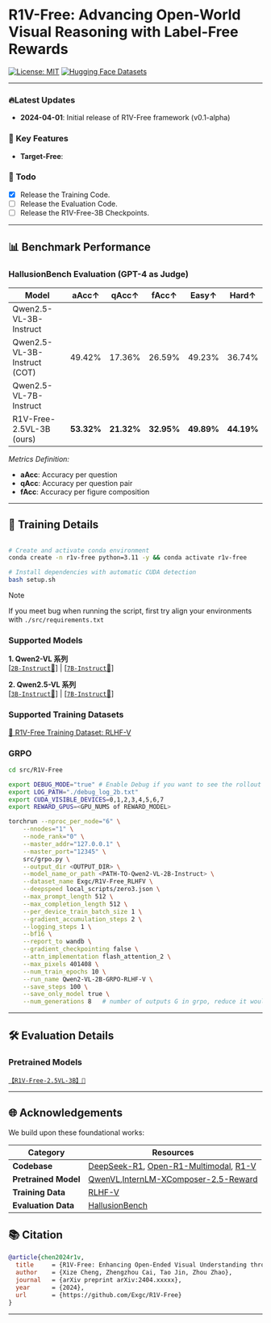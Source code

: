 # R1V-Free: Advancing Open-World Visual Reasoning with Label-Free Rewards
[![License: MIT](https://img.shields.io/badge/License-MIT-blue.svg)](https://opensource.org/licenses/MIT)
[![Hugging Face Datasets](https://img.shields.io/badge/%F0%9F%A4%97-Datasets-yellow)](https://huggingface.co/Exgc/R1V-Free_RLHFV)

---

### 🔥Latest Updates
- **2024-04-01**: Initial release of R1V-Free framework (v0.1-alpha)


### 🚀 Key Features

- **Target-Free**: 



### 📌 Todo

- [x] Release the Training Code.
- [ ] Release the Evaluation Code. 
- [ ] Release the R1V-Free-3B Checkpoints.

---


## 📊 Benchmark Performance

### HallusionBench Evaluation (GPT-4 as Judge)

| Model                        | aAcc↑      | qAcc↑      | fAcc↑      | Easy↑      | Hard↑      |
|------------------------------|------------|------------|------------|------------|------------|
| Qwen2.5-VL-3B-Instruct       |            |            |            |            |            |
| Qwen2.5-VL-3B-Instruct (COT) | 49.42%     | 17.36%     | 26.59%     | 49.23%     | 36.74%     |
| Qwen2.5-VL-7B-Instruct       |            |            |            |            |            |
| R1V-Free-2.5VL-3B (ours)     | **53.32%** | **21.32%** | **32.95%** | **49.89%** | **44.19%** |

*Metrics Definition:*
- **aAcc**: Accuracy per question
- **qAcc**: Accuracy per question pair
- **fAcc**: Accuracy per figure composition

---

## 🚂 Training Details

```bash

# Create and activate conda environment
conda create -n r1v-free python=3.11 -y && conda activate r1v-free

# Install dependencies with automatic CUDA detection
bash setup.sh  
```

> [!NOTE] 
> If you meet bug when running the script, first try align your environments with `./src/requirements.txt`

### Supported Models

**1. Qwen2-VL 系列**  
[[`2B-Instruct`🤗]](https://huggingface.co/Qwen/Qwen2-VL-2B-Instruct) | [[`7B-Instruct`🤗]](https://huggingface.co/Qwen/Qwen2-VL-7B-Instruct)

**2. Qwen2.5-VL 系列**  
[[`3B-Instruct`🤗]](https://huggingface.co/Qwen/Qwen2.5-VL-3B-Instruct) | [[`7B-Instruct`🤗]](https://huggingface.co/Qwen/Qwen2.5-VL-7B-Instruct)

### Supported Training Datasets
[🤗 R1V-Free Training Dataset: RLHF-V](https://huggingface.co/datasets/Exgc/R1V-Free_RLHFV)


### GRPO

```bash
cd src/R1V-Free

export DEBUG_MODE="true" # Enable Debug if you want to see the rollout of model during RL
export LOG_PATH="./debug_log_2b.txt"
export CUDA_VISIBLE_DEVICES=0,1,2,3,4,5,6,7
export REWARD_GPUS=<GPU_NUMS of REWARD_MODEL>

torchrun --nproc_per_node="6" \
    --nnodes="1" \
    --node_rank="0" \
    --master_addr="127.0.0.1" \
    --master_port="12345" \
    src/grpo.py \
    --output_dir <OUTPUT_DIR> \
    --model_name_or_path <PATH-TO-Qwen2-VL-2B-Instruct> \
    --dataset_name Exgc/R1V-Free_RLHFV \
    --deepspeed local_scripts/zero3.json \
    --max_prompt_length 512 \
    --max_completion_length 512 \
    --per_device_train_batch_size 1 \
    --gradient_accumulation_steps 2 \
    --logging_steps 1 \
    --bf16 \
    --report_to wandb \
    --gradient_checkpointing false \
    --attn_implementation flash_attention_2 \
    --max_pixels 401408 \
    --num_train_epochs 10 \
    --run_name Qwen2-VL-2B-GRPO-RLHF-V \
    --save_steps 100 \
    --save_only_model true \
    --num_generations 8   # number of outputs G in grpo, reduce it would lead to faster training and smaller memory cost but higher variance  
```
---

## 🛠️  Evaluation Details

### Pretrained Models
[`【R1V-Free-2.5VL-3B】🤗`](https://huggingface.co/Exgc/R1V-Free-2.5VL-3B)

[//]: # ([`【R1V-Free-2.5VL-7B】🤗`]&#40;https://huggingface.co/Exgc/R1V-Free-2.5VL-7B&#41;)

---

## 🌐 Acknowledgements

We build upon these foundational works:

| Category             | Resources                                                                                                                                                              |
|----------------------|------------------------------------------------------------------------------------------------------------------------------------------------------------------------|
| **Codebase**         | [DeepSeek-R1](https://github.com/deepseek-ai), [Open-R1-Multimodal](https://github.com/EvolvingLMMs-Lab), [R1-V](https://github.com/Deep-Agent/R1-V)                   |
| **Pretrained Model** | [QwenVL](https://github.com/QwenLM/Qwen2.5-VL),[InternLM-XComposer-2.5-Reward](https://github.com/InternLM/InternLM-XComposer/tree/main/InternLM-XComposer-2.5-Reward) |
| **Training Data**    | [RLHF-V](https://arxiv.org/abs/2312.00849)                                                                                                                             |
| **Evaluation Data**  | [HallusionBench](https://arxiv.org/pdf/2310.14566)                                                                                                                     |    


## 📚 Citation

```bibtex
@article{chen2024r1v,
  title     = {R1V-Free: Enhancing Open-Ended Visual Understanding through Group Relative Policy Optimization},
  author    = {Xize Cheng, Zhengzhou Cai, Tao Jin, Zhou Zhao},
  journal   = {arXiv preprint arXiv:2404.xxxxx},
  year      = {2024},
  url       = {https://github.com/Exgc/R1V-Free}
}
```
---